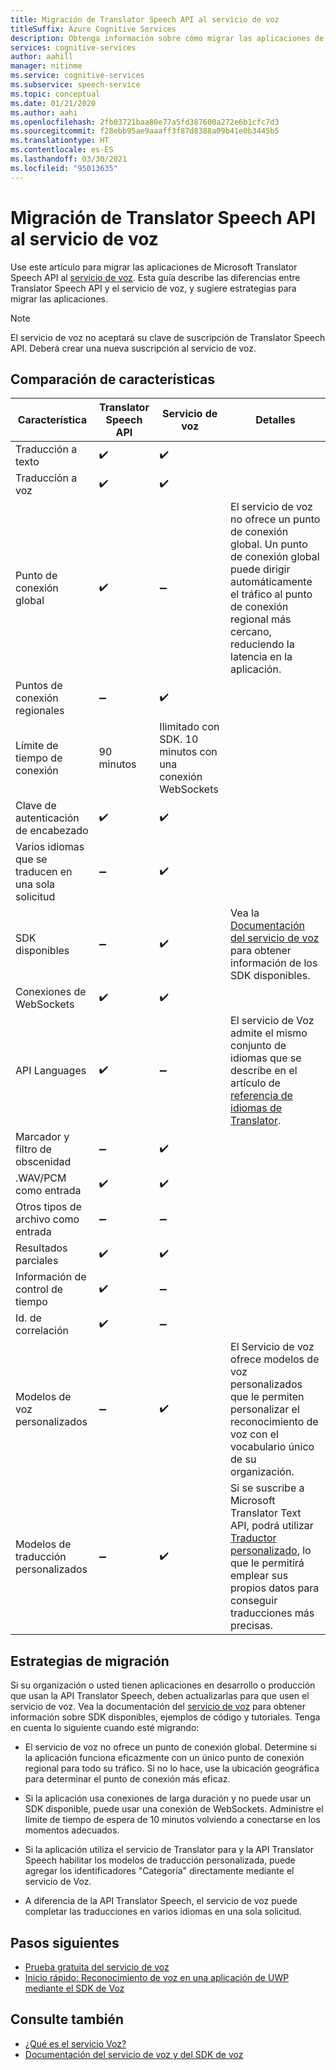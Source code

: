 ```yaml
---
title: Migración de Translator Speech API al servicio de voz
titleSuffix: Azure Cognitive Services
description: Obtenga información sobre cómo migrar las aplicaciones de Translator Speech API al servicio de voz.
services: cognitive-services
author: aahill
manager: nitinme
ms.service: cognitive-services
ms.subservice: speech-service
ms.topic: conceptual
ms.date: 01/21/2020
ms.author: aahi
ms.openlocfilehash: 2fb03721baa80e77a5fd387600a272e6b1cfc7d3
ms.sourcegitcommit: f28ebb95ae9aaaff3f87d8388a09b41e0b3445b5
ms.translationtype: HT
ms.contentlocale: es-ES
ms.lasthandoff: 03/30/2021
ms.locfileid: "95013635"
---
```

# <a name="migrate-from-the-translator-speech-api-to-the-speech-service"></a>Migración de Translator Speech API al servicio de voz

Use este artículo para migrar las aplicaciones de Microsoft Translator Speech API al [servicio de voz](index.yml). Esta guía describe las diferencias entre Translator Speech API y el servicio de voz, y sugiere estrategias para migrar las aplicaciones.

> [!NOTE]
> El servicio de voz no aceptará su clave de suscripción de Translator Speech API. Deberá crear una nueva suscripción al servicio de voz.

## <a name="comparison-of-features"></a>Comparación de características

| Característica                                           | Translator Speech API                                  | Servicio de voz | Detalles                                                                                                                                                                                                                                                                            |
|---------------------------------------------------|-----------------------------------------------------------------|------------------------------------|------------------------------------------------------------------------------------------------------------------------------------------------------------------------------------------------------------------------------------------------------------------------------------|
| Traducción a texto                               | :heavy_check_mark:                                              | :heavy_check_mark:                 |                                                                                                                                                                                                                                                                                    |
| Traducción a voz                             | :heavy_check_mark:                                              | :heavy_check_mark:                 |                                                                                                                                                                                                                                                                                    |
| Punto de conexión global                                   | :heavy_check_mark:                                              | :heavy_minus_sign:                 | El servicio de voz no ofrece un punto de conexión global. Un punto de conexión global puede dirigir automáticamente el tráfico al punto de conexión regional más cercano, reduciendo la latencia en la aplicación.                                                    |
| Puntos de conexión regionales                                | :heavy_minus_sign:                                              | :heavy_check_mark:                 |                                                                                                                                                                                                                                                                                    |
| Límite de tiempo de conexión                             | 90 minutos                                               | Ilimitado con SDK. 10 minutos con una conexión WebSockets                                                                                                                                                                                                                                                                                   |
| Clave de autenticación de encabezado                                | :heavy_check_mark:                                              | :heavy_check_mark:                 |                                                                                                                                                                                                                                                                                    |
| Varios idiomas que se traducen en una sola solicitud | :heavy_minus_sign:                                              | :heavy_check_mark:                 |                                                                                                                                                                                                                                                                                    |
| SDK disponibles                                    | :heavy_minus_sign:                                              | :heavy_check_mark:                 | Vea la [Documentación del servicio de voz](index.yml) para obtener información de los SDK disponibles.                                                                                                                                                    |
| Conexiones de WebSockets                            | :heavy_check_mark:                                              | :heavy_check_mark:                 |                                                                                                                                                                                                                                                                                    |
| API Languages                                     | :heavy_check_mark:                                              | :heavy_minus_sign:                 | El servicio de Voz admite el mismo conjunto de idiomas que se describe en el artículo de [referencia de idiomas de Translator](). |
| Marcador y filtro de obscenidad                       | :heavy_minus_sign:                                              | :heavy_check_mark:                 |                                                                                                                                                                                                                                                                                    |
| .WAV/PCM como entrada                                 | :heavy_check_mark:                                              | :heavy_check_mark:                 |                                                                                                                                                                                                                                                                                    |
| Otros tipos de archivo como entrada                         | :heavy_minus_sign:                                              | :heavy_minus_sign:                 |                                                                                                                                                                                                                                                                                    |
| Resultados parciales                                   | :heavy_check_mark:                                              | :heavy_check_mark:                 |                                                                                                                                                                                                                                                                                    |
| Información de control de tiempo                                       | :heavy_check_mark:                                              | :heavy_minus_sign:                 |                                                                                                                                                                 |
| Id. de correlación                                    | :heavy_check_mark:                                              | :heavy_minus_sign:                 |                                                                                                                                                                                                                                                                                    |
| Modelos de voz personalizados                              | :heavy_minus_sign:                                              | :heavy_check_mark:                 | El Servicio de voz ofrece modelos de voz personalizados que le permiten personalizar el reconocimiento de voz con el vocabulario único de su organización.                                                                                                                                           |
| Modelos de traducción personalizados                         | :heavy_minus_sign:                                              | :heavy_check_mark:                 | Si se suscribe a Microsoft Translator Text API, podrá utilizar [Traductor personalizado](https://www.microsoft.com/translator/business/customization/), lo que le permitirá emplear sus propios datos para conseguir traducciones más precisas.                                                 |

## <a name="migration-strategies"></a>Estrategias de migración

Si su organización o usted tienen aplicaciones en desarrollo o producción que usan la API Translator Speech, deben actualizarlas para que usen el servicio de voz. Vea la documentación del [servicio de voz](index.yml) para obtener información sobre SDK disponibles, ejemplos de código y tutoriales. Tenga en cuenta lo siguiente cuando esté migrando:

* El servicio de voz no ofrece un punto de conexión global. Determine si la aplicación funciona eficazmente con un único punto de conexión regional para todo su tráfico. Si no lo hace, use la ubicación geográfica para determinar el punto de conexión más eficaz.

* Si la aplicación usa conexiones de larga duración y no puede usar un SDK disponible, puede usar una conexión de WebSockets. Administre el límite de tiempo de espera de 10 minutos volviendo a conectarse en los momentos adecuados.

* Si la aplicación utiliza el servicio de Translator para y la API Translator Speech habilitar los modelos de traducción personalizada, puede agregar los identificadores "Categoría" directamente mediante el servicio de Voz.

* A diferencia de la API Translator Speech, el servicio de voz puede completar las traducciones en varios idiomas en una sola solicitud.

## <a name="next-steps"></a>Pasos siguientes

* [Prueba gratuita del servicio de voz](overview.md#try-the-speech-service-for-free)
* [Inicio rápido: Reconocimiento de voz en una aplicación de UWP mediante el SDK de Voz](./get-started-speech-to-text.md?pivots=programming-language-csharp&tabs=uwp)

## <a name="see-also"></a>Consulte también

* [¿Qué es el servicio Voz?](overview.md)
* [Documentación del servicio de voz y del SDK de voz](./speech-devices-sdk-quickstart.md?pivots=platform-android)